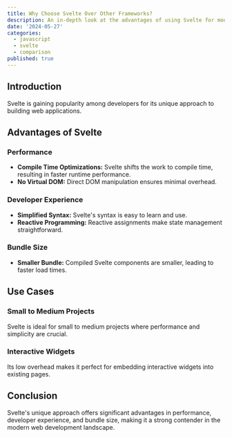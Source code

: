 ```yaml
---
title: Why Choose Svelte Over Other Frameworks?
description: An in-depth look at the advantages of using Svelte for modern web development.
date: '2024-05-27'
categories:
  - javascript
  - svelte
  - comparison
published: true
---
```


## Introduction

Svelte is gaining popularity among developers for its unique approach to building web applications.

## Advantages of Svelte

### Performance

- **Compile Time Optimizations:** Svelte shifts the work to compile time, resulting in faster runtime performance.
- **No Virtual DOM:** Direct DOM manipulation ensures minimal overhead.

### Developer Experience

- **Simplified Syntax:** Svelte's syntax is easy to learn and use.
- **Reactive Programming:** Reactive assignments make state management straightforward.

### Bundle Size

- **Smaller Bundle:** Compiled Svelte components are smaller, leading to faster load times.

## Use Cases

### Small to Medium Projects

Svelte is ideal for small to medium projects where performance and simplicity are crucial.

### Interactive Widgets

Its low overhead makes it perfect for embedding interactive widgets into existing pages.

## Conclusion

Svelte's unique approach offers significant advantages in performance, developer experience, and bundle size, making it a strong contender in the modern web development landscape.
